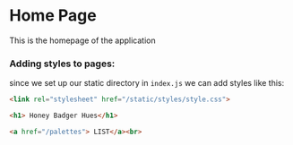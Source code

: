 # Home Page

This is the homepage of the application

### Adding styles to pages:

since we set up our static directory in `index.js` we can add styles like this:
```html
<link rel="stylesheet" href="/static/styles/style.css">

<h1> Honey Badger Hues</h1>

<a href="/palettes"> LIST</a><br>
```
